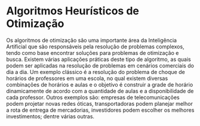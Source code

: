 # Algoritmos Heurísticos de Otimização

Os algoritmos de otimização são uma importante área da Inteligência Artificial que são responsáveis pela resolução de problemas complexos, tendo como base encontrar soluções para problemas de otimização e busca. Existem várias aplicações práticas deste tipo de algoritmo, as quais podem ser aplicadas na resolução de problemas em cenários comerciais do dia a dia. Um exemplo clássico é a resolução do problema de choque de horários de professores em uma escola, no qual existem diversas combinações de horários e aulas e o objetivo é construir a grade de horário dinamicamente de acordo com a quantidade de aulas e a disponibilidade de cada professor. Outros exemplos são: empresas de telecomunicações podem projetar novas redes óticas, transportadoras podem planejar melhor a rota de entrega de mercadorias, investidores podem  escolher os melhores investimentos; dentre várias outras.

